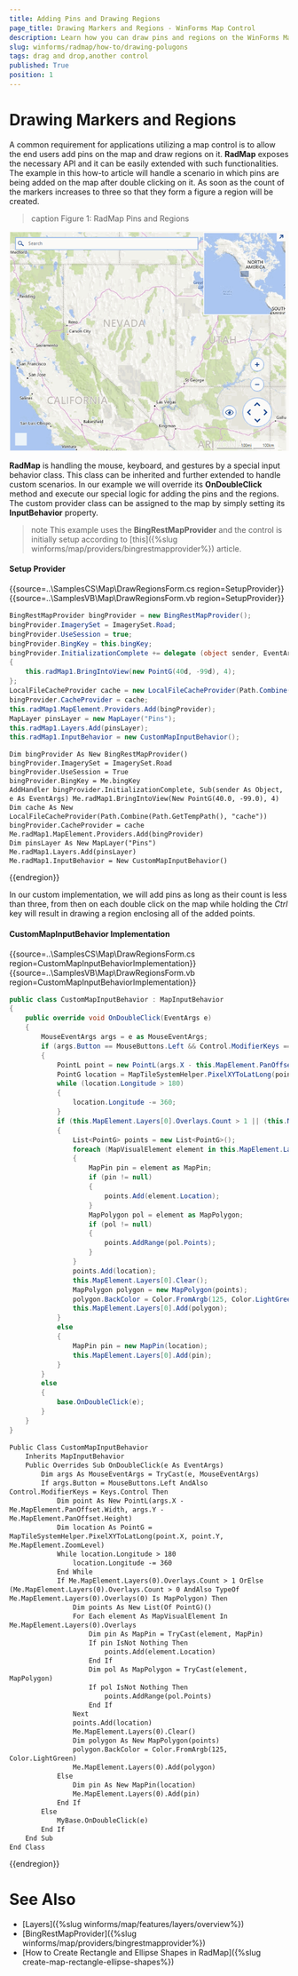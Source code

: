 ```yaml
---
title: Adding Pins and Drawing Regions
page_title: Drawing Markers and Regions - WinForms Map Control
description: Learn how you can draw pins and regions on the WinForms Map.
slug: winforms/radmap/how-to/drawing-polugons
tags: drag and drop,another control
published: True
position: 1
---
```


# Drawing Markers and Regions

A common requirement for applications utilizing a map control is to allow the end users add pins on the map and draw regions on it. **RadMap** exposes the necessary API and it can be easily extended with such functionalities. The example in this how-to article will handle a scenario in which pins are being added on the map after double clicking on it. As soon as the count of the markers increases to three so that they form a figure a region will be created. 

>caption Figure 1: RadMap Pins and Regions 

![radmap-how-to-adding-pins-and-drawing-regions001](images/radmap-how-to-adding-pins-and-drawing-regions001.gif)

**RadMap** is handling the mouse, keyboard, and gestures by a special input behavior class. This class can be inherited and further extended to handle custom scenarios. In our example we will override its **OnDoubleClick** method and execute our special logic for adding the pins and the regions. The custom provider class can be assigned to the map by simply setting its **InputBehavior** property.

>note This example uses the **BingRestMapProvider** and the control is initially setup according to [this]({%slug winforms/map/providers/bingrestmapprovider%}) article.

#### Setup Provider

{{source=..\SamplesCS\Map\DrawRegionsForm.cs region=SetupProvider}} 
{{source=..\SamplesVB\Map\DrawRegionsForm.vb region=SetupProvider}}
````C#
BingRestMapProvider bingProvider = new BingRestMapProvider();
bingProvider.ImagerySet = ImagerySet.Road;
bingProvider.UseSession = true;
bingProvider.BingKey = this.bingKey;
bingProvider.InitializationComplete += delegate (object sender, EventArgs e)
{
    this.radMap1.BringIntoView(new PointG(40d, -99d), 4);
};
LocalFileCacheProvider cache = new LocalFileCacheProvider(Path.Combine(Path.GetTempPath(), "cache"));
bingProvider.CacheProvider = cache;
this.radMap1.MapElement.Providers.Add(bingProvider);
MapLayer pinsLayer = new MapLayer("Pins");
this.radMap1.Layers.Add(pinsLayer);
this.radMap1.InputBehavior = new CustomMapInputBehavior();

````
````VB.NET
Dim bingProvider As New BingRestMapProvider()
bingProvider.ImagerySet = ImagerySet.Road
bingProvider.UseSession = True
bingProvider.BingKey = Me.bingKey
AddHandler bingProvider.InitializationComplete, Sub(sender As Object, e As EventArgs) Me.radMap1.BringIntoView(New PointG(40.0, -99.0), 4)
Dim cache As New LocalFileCacheProvider(Path.Combine(Path.GetTempPath(), "cache"))
bingProvider.CacheProvider = cache
Me.radMap1.MapElement.Providers.Add(bingProvider)
Dim pinsLayer As New MapLayer("Pins")
Me.radMap1.Layers.Add(pinsLayer)
Me.radMap1.InputBehavior = New CustomMapInputBehavior()

````



{{endregion}}

In our custom implementation, we will add pins as long as their count is less than three, from then on each double click on the map while holding the *Ctrl* key will result in drawing a region enclosing all of the added points. 

#### CustomMapInputBehavior Implementation

{{source=..\SamplesCS\Map\DrawRegionsForm.cs region=CustomMapInputBehaviorImplementation}} 
{{source=..\SamplesVB\Map\DrawRegionsForm.vb region=CustomMapInputBehaviorImplementation}}
````C#
public class CustomMapInputBehavior : MapInputBehavior
{
    public override void OnDoubleClick(EventArgs e)
    {
        MouseEventArgs args = e as MouseEventArgs;
        if (args.Button == MouseButtons.Left && Control.ModifierKeys == Keys.Control)
        {
            PointL point = new PointL(args.X - this.MapElement.PanOffset.Width, args.Y - this.MapElement.PanOffset.Height);
            PointG location = MapTileSystemHelper.PixelXYToLatLong(point.X, point.Y, this.MapElement.ZoomLevel);
            while (location.Longitude > 180)
            {
                location.Longitude -= 360;
            }
            if (this.MapElement.Layers[0].Overlays.Count > 1 || (this.MapElement.Layers[0].Overlays.Count > 0 && this.MapElement.Layers[0].Overlays[0] is MapPolygon))
            {
                List<PointG> points = new List<PointG>();
                foreach (MapVisualElement element in this.MapElement.Layers[0].Overlays)
                {
                    MapPin pin = element as MapPin;
                    if (pin != null)
                    {
                        points.Add(element.Location);
                    }
                    MapPolygon pol = element as MapPolygon;
                    if (pol != null)
                    {
                        points.AddRange(pol.Points);
                    }
                }
                points.Add(location);
                this.MapElement.Layers[0].Clear();
                MapPolygon polygon = new MapPolygon(points);
                polygon.BackColor = Color.FromArgb(125, Color.LightGreen);
                this.MapElement.Layers[0].Add(polygon);
            }
            else
            {
                MapPin pin = new MapPin(location);
                this.MapElement.Layers[0].Add(pin);
            }
        }
        else
        {
            base.OnDoubleClick(e);
        }
    }
}

````
````VB.NET
Public Class CustomMapInputBehavior
    Inherits MapInputBehavior
    Public Overrides Sub OnDoubleClick(e As EventArgs)
        Dim args As MouseEventArgs = TryCast(e, MouseEventArgs)
        If args.Button = MouseButtons.Left AndAlso Control.ModifierKeys = Keys.Control Then
            Dim point As New PointL(args.X - Me.MapElement.PanOffset.Width, args.Y - Me.MapElement.PanOffset.Height)
            Dim location As PointG = MapTileSystemHelper.PixelXYToLatLong(point.X, point.Y, Me.MapElement.ZoomLevel)
            While location.Longitude > 180
                location.Longitude -= 360
            End While
            If Me.MapElement.Layers(0).Overlays.Count > 1 OrElse (Me.MapElement.Layers(0).Overlays.Count > 0 AndAlso TypeOf Me.MapElement.Layers(0).Overlays(0) Is MapPolygon) Then
                Dim points As New List(Of PointG)()
                For Each element As MapVisualElement In Me.MapElement.Layers(0).Overlays
                    Dim pin As MapPin = TryCast(element, MapPin)
                    If pin IsNot Nothing Then
                        points.Add(element.Location)
                    End If
                    Dim pol As MapPolygon = TryCast(element, MapPolygon)
                    If pol IsNot Nothing Then
                        points.AddRange(pol.Points)
                    End If
                Next
                points.Add(location)
                Me.MapElement.Layers(0).Clear()
                Dim polygon As New MapPolygon(points)
                polygon.BackColor = Color.FromArgb(125, Color.LightGreen)
                Me.MapElement.Layers(0).Add(polygon)
            Else
                Dim pin As New MapPin(location)
                Me.MapElement.Layers(0).Add(pin)
            End If
        Else
            MyBase.OnDoubleClick(e)
        End If
    End Sub
End Class

````



{{endregion}}

# See Also

* [Layers]({%slug winforms/map/features/layers/overview%})
* [BingRestMapProvider]({%slug winforms/map/providers/bingrestmapprovider%})
* [How to Create Rectangle and Ellipse Shapes in RadMap]({%slug create-map-rectangle-ellipse-shapes%})
